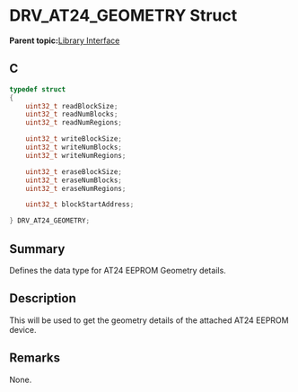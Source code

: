 # DRV\_AT24\_GEOMETRY Struct

**Parent topic:**[Library Interface](GUID-354A36E3-7E0B-4DD0-8485-DDFD792B525C.md)

## C

```c
typedef struct
{
    uint32_t readBlockSize;
    uint32_t readNumBlocks;
    uint32_t readNumRegions;

    uint32_t writeBlockSize;
    uint32_t writeNumBlocks;
    uint32_t writeNumRegions;

    uint32_t eraseBlockSize;
    uint32_t eraseNumBlocks;
    uint32_t eraseNumRegions;

    uint32_t blockStartAddress;

} DRV_AT24_GEOMETRY;

```

## Summary

Defines the data type for AT24 EEPROM Geometry details.

## Description

This will be used to get the geometry details of the attached AT24 EEPROM<br />device.

## Remarks

None.

